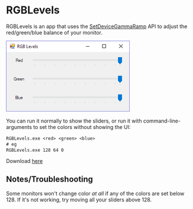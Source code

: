 # RGBLevels

RGBLevels is an app that uses the [SetDeviceGammaRamp](https://docs.microsoft.com/en-us/windows/desktop/api/wingdi/nf-wingdi-setdevicegammaramp) API to adjust the red/green/blue balance of your monitor.

![Screenshot; three sliders, one for red, one for green, one for blue](https://github.com/suchipi/RGBLevels/raw/master/screenshot.png)

You can run it normally to show the sliders, or run it with command-line-arguments to set the colors without showing the UI:

```
RGBLevels.exe <red> <green> <blue>
# eg
RGBLevels.exe 128 64 0
```

Download [here](https://github.com/suchipi/RGBLevels/releases/download/0.0.2/RGBLevels.exe)

## Notes/Troubleshooting

Some monitors won't change color *at all* if any of the colors are set below 128. If it's not working, try moving all your sliders above 128.
